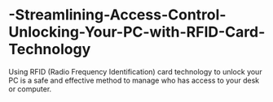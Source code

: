 # -Streamlining-Access-Control-Unlocking-Your-PC-with-RFID-Card-Technology
Using RFID (Radio Frequency Identification) card technology to unlock your PC is a safe and effective method to manage who has access to your desk or computer.
